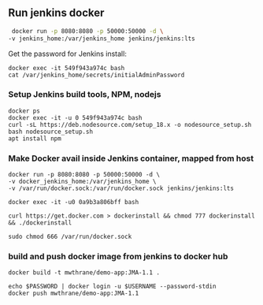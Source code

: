 ## Run jenkins docker
```bash
 docker run -p 8080:8080 -p 50000:50000 -d \
-v jenkins_home:/var/jenkins_home jenkins/jenkins:lts

```
Get the password for Jenkins install:
``` 
docker exec -it 549f943a974c bash
cat /var/jenkins_home/secrets/initialAdminPassword 
```
### Setup Jenkins build tools, NPM, nodejs

```
docker ps
docker exec -it -u 0 549f943a974c bash
curl -sL https://deb.nodesource.com/setup_18.x -o nodesource_setup.sh
bash nodesource_setup.sh
apt install npm

```

### Make Docker avail inside Jenkins container, mapped from host

```
docker run -p 8080:8080 -p 50000:50000 -d \
-v docker_jenkins_home:/var/jenkins_home \
-v /var/run/docker.sock:/var/run/docker.sock jenkins/jenkins:lts

docker exec -it -u0 0a9b3a806bff bash

curl https://get.docker.com > dockerinstall && chmod 777 dockerinstall && ./dockerinstall

sudo chmod 666 /var/run/docker.sock
```

### build and push docker image from jenkins to docker hub

```
docker build -t mwthrane/demo-app:JMA-1.1 .

echo $PASSWORD | docker login -u $USERNAME --password-stdin
docker push mwthrane/demo-app:JMA-1.1
```
